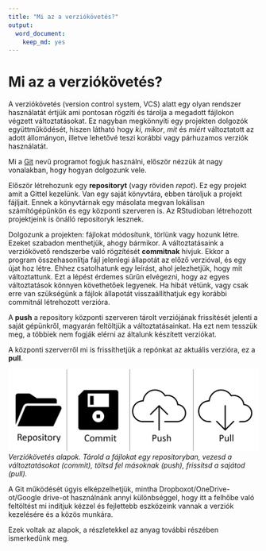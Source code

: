 ```yaml
---
title: "Mi az a verziókövetés?"
output:
  word_document:
    keep_md: yes
---
```


# Mi az a verziókövetés?
A verziókövetés (version control system, VCS) alatt egy olyan rendszer használatát értjük ami pontosan rögzíti és tárolja a megadott fájlokon végzett változtatásokat. Ez nagyban megkönnyíti egy projekten dolgozók együttműködését, hiszen látható hogy *ki*, *mikor*, *mit* és *miért* változtatott az adott állományon, illetve lehetővé teszi korábbi vagy párhuzamos verziók használatát.

Mi a [Git](https://git-scm.com/) nevű programot fogjuk használni, először nézzük át nagy vonalakban, hogy hogyan dolgozunk vele.

Először létrehozunk egy **repositoryt** (vagy röviden *repot*). Ez egy projekt amit a Gittel kezelünk. Van egy saját könyvtára, ebben tároljuk a projekt fájljait. Ennek a könyvtárnak egy másolata megvan lokálisan számítógépünkön és egy központi szerveren is. Az RStudioban létrehozott projektjeink is önálló repositoryk lesznek. 

Dolgozunk a projekten: fájlokat módosítunk, törlünk vagy hozunk létre. Ezeket szabadon menthetjük, ahogy bármikor. A változtatásaink a verziókövető rendszerbe való rögzítését **commitnak** hívjuk. Ekkor a program összehasonlítja fájl jelenlegi állapotát az előző verzióval, és egy újat hoz létre. Ehhez csatolhatunk egy leírást, ahol jelezhetjük, hogy mit változtattunk. Ezt a lépést érdemes sűrűn elvégezni, hogy az egyes változtatások könnyen követhetőek legyenek. Ha hibát vétünk, vagy csak erre van szükségünk a fájlok állapotát visszaállíthatjuk egy korábbi commitnál létrehozott verzióra. 

A **push** a repository központi szerveren tárolt verziójának frissítését jelenti a saját gépünkről, magyarán feltöltjük a változtatásainkat. Ha ezt nem tesszük meg, a többiek nem fogják elérni az általunk készített verziókat.

A központi szerverről mi is frissíthetjük a repónkat az aktuális verzióra, ez a **pull**.

![](./Figures/basic_workflow.png)
*Verziókövetés alapok. Tárold a fájlokat egy repositoryban, vezesd a változtatásokat (commit), töltsd fel másoknak (push), frissítsd a sajátod (pull).*

A Git működését úgyis elképzelhetjük, mintha Dropboxot/OneDrive-ot/Google drive-ot használnánk annyi különbséggel, hogy itt a felhőbe való feltöltést mi indítjuk kézzel és fejlettebb eszközeink vannak a verziók kezelésére és a közös munkára.

Ezek voltak az alapok, a részletekkel az anyag további részében ismerkedünk meg.
